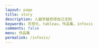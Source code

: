 ```yaml
---
layout: page
title: story
description: 人越学越觉得自己无知
keywords: 可视化，tableau，作品集，infovis
comments: false
menu: 作品集
permalink: /infovis/
---
```

